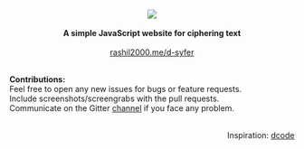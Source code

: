 <p align="center">
  <br><img src="images/d-syfer.png"><br><br>
  <b>A simple JavaScript website for ciphering text</b><br><br>
  <a href="https://rashil2000.me/d-syfer">rashil2000.me/d-syfer</a><br><br>
</p>
<p>
  <b>Contributions:</b>
  <br>Feel free to open any new issues for bugs or feature requests.
  <br>Include screenshots/screengrabs with the pull requests.
  <br>Communicate on the Gitter <a href="https://gitter.im/d-syfer/community">channel</a> if you face any problem.
</p>
<p align="right">
  <br>Inspiration: <a href="https://www.dcode.fr/">dcode</a><br><br><br>
</p>
